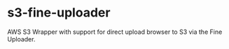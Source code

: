 # s3-fine-uploader
AWS S3 Wrapper with support for direct upload browser to S3 via the Fine Uploader. 
